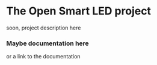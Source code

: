 # The Open Smart LED project
soon, project description here

### Maybe documentation here
or a link to the documentation